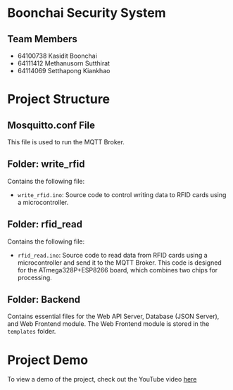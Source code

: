 # Boonchai Security System
## Team Members
- 64100738 Kasidit Boonchai
- 64111412 Methanusorn Sutthirat
- 64114069 Setthapong Kiankhao

# Project Structure

## Mosquitto.conf File
This file is used to run the MQTT Broker.

## Folder: write_rfid
Contains the following file:
- `write_rfid.ino`: Source code to control writing data to RFID cards using a microcontroller.

## Folder: rfid_read
Contains the following file:
- `rfid_read.ino`: Source code to read data from RFID cards using a microcontroller and send it to the MQTT Broker. This code is designed for the ATmega328P+ESP8266 board, which combines two chips for processing.

## Folder: Backend
Contains essential files for the Web API Server, Database (JSON Server), and Web Frontend module. The Web Frontend module is stored in the `templates` folder.

# Project Demo
To view a demo of the project, check out the YouTube video [here](https://www.youtube.com/watch?v=YOUR_VIDEO_ID)

